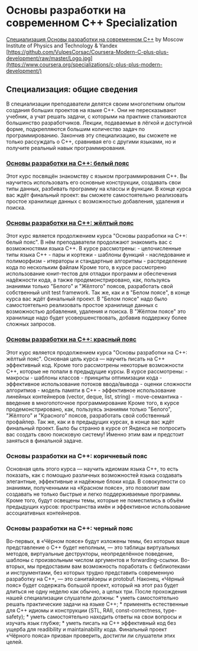 # Основы разработки на современном C++ Specialization
[Специализация Основы разработки на современном C++](https://www.coursera.org/specializations/c-plus-plus-modern-development/) by Moscow Institute of Physics and Technology & Yandex
[https://github.com/VulpesCorsac/Coursera-Modern-C-plus-plus-development/raw/master/Logo.jpg](https://www.coursera.org/specializations/c-plus-plus-modern-development/)
## Специализация: общие сведения
В специализации преподаватели делятся своим многолетним опытом создания больших проектов на языке C++. Они не пересказывают учебник, а учат решать задачи, с которыми на практике сталкиваются большинство разработчиков. Лекции, подаваемые в лёгкой и доступной форме, подкрепляются большим количество задач по программированию. Закончив эту специализацию, вы сможете не только рассуждать о C++, сравнивая его с другими языками, но и получите реальный навык программирования.
### [Основы разработки на C++: белый пояс](https://github.com/m3nf1s/Modern-Cplusplus/tree/master/White%20Belt)
Этот курс посвящён знакомству с языком программирования С++. Вы научитесь использовать его основные конструкции, создавать свои типы данных, разбивать программу на классы и функции. В конце курса вас ждёт финальный проект: вы сможете самостоятельно реализовать простое хранилище данных с возможностью добавления, удаления и поиска.
### [Основы разработки на C++: жёлтый пояс](https://github.com/m3nf1s/Modern-Cplusplus/tree/master/Yellow%20Belt)
Этот курс является продолжением курса "Основы разработки на C++: белый пояс". В нём преподаватели продолжают знакомить вас с возможностями языка C++. В курсе рассмотрены: - целочисленные типы языка C++ - пары и кортежи - шаблоны функций - наследование и полиморфизм - итераторы и стандартные алгоритмы - распределение кода по нескольким файлам Кроме того, в курсе рассмотрено использование юнит-тестов для отладки программ и обеспечения надёжности кода, а также продемонстрировано, как, пользуясь знаниями только "Белого" и "Жёлтого" поясов, разработать свой собственный unit test framework. Так же, как и в "Белом поясе", в конце курса вас ждёт финальный проект. В "Белом поясе" надо было самостоятельно реализовать простое хранилище данных с возможностью добавления, удаления и поиска. В "Жёлтом поясе" это хранилище надо будет усовершенствовать, добавив поддержку более сложных запросов.
### [Основы разработки на C++: красный пояс](https://github.com/m3nf1s/Modern-Cplusplus/tree/master/Red%20Belt)
Этот курс является продолжением курса "Основы разработки на C++: жёлтый пояс". Основная цель курса — научить писать на С++ эффективный код. Кроме того рассмотрены некоторые возможности С++, которые не попали в предыдущие курсы. В курсе рассмотрены: - макросы - шаблоны классов - принципы оптимизации кода - эффективное использование потоков ввода/вывода - оценки сложности алгоритмов - модель памяти в С++ - эффективное использование линейных контейнеров (vector, deque, list, string) - move-семантика - введение в многопоточное программирование Кроме того, в курсе продемонстрировано, как, пользуясь знаниями только "Белого", "Жёлтого" и "Красного" поясов, разработать свой собственный профайлер. Так же, как и в предыдущих курсах, в конце вас ждёт финальный проект. Было бы странно в курсе от Яндекса не попросить вас создать свою поисковую систему! Именно этим вам и предстоит заняться в финальной задаче.
### Основы разработки на С++: коричневый пояс
Основная цель этого курса — научить идиомам языка C++, то есть показать, как с помощью различных возможностей языка создавать элегантные, эффективные и надёжные блоки кода. В совокупности со знаниями, полученными на «Красном поясе», это позволит вам создавать не только быстрые и легко поддерживаемые программы. Кроме того, будут освещены темы, которые не поместились в объём предыдущих курсов: пространства имён и эффективное использование ассоциативных контейнеров.
### Основы разработки на С++: черный пояс
Во-первых, в «Чёрном поясе» будут изложены темы, без которых ваше представление о C++ будет неполным, — это таблицы виртуальных методов, виртуальные деструкторы, неопределённое поведение, шаблоны с произвольным числом аргументов и forwarding-ссылки. Во-вторых, мы предоставим вам возможность поработать с библиотеками и инструментами, без которых трудно представить современную разработку на С++, — это санитайзеры и protobuf. Наконец, «Чёрный пояс» будет содержать большой проект, который на этот раз будет длиться не одну неделю как обычно, а целых три. После прохождения нашей специализации слушатели должны: * уметь самостоятельно решать практические задачи на языке С++; * применять естественные для С++ идиомы и конструкции (STL, RAII, const-correctness, type-safety); * уметь самостоятельно находить ответы на свои вопросы и изучать язык глубже; * уметь писать на С++ эффективный код без ущерба для readibility и maintainability кода. Финальный проект «Чёрного пояса» призван проверить, достигли ли слушатели этих целей.
